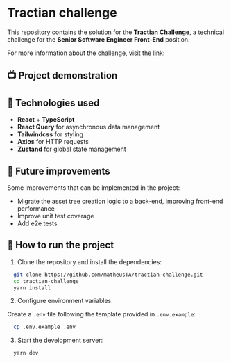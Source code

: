 # Tractian challenge

This repository contains the solution for the **Tractian Challenge**, a technical challenge for the **Senior Software Engineer Front-End** position.

For more information about the challenge, visit the [link](https://tractian.com/en):

## 📺 Project demonstration

## 🚀 Technologies used

- **React** + **TypeScript**
- **React Query** for asynchronous data management
- **Tailwindcss** for styling
- **Axios** for HTTP requests
- **Zustand** for global state management

## 📌 Future improvements

Some improvements that can be implemented in the project:

- Migrate the asset tree creation logic to a back-end, improving front-end performance
- Improve unit test coverage
- Add e2e tests

## 📄 How to run the project

1. Clone the repository and install the dependencies:

```bash
  git clone https://github.com/matheusTA/tractian-challenge.git
  cd tractian-challenge
  yarn install
```

2. Configure environment variables:

Create a `.env` file following the template provided in `.env.example`:

```bash
  cp .env.example .env
```

3. Start the development server:

```bash
  yarn dev
```
